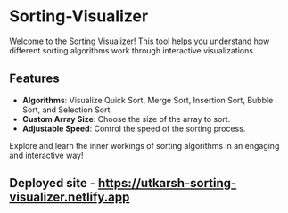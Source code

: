 # Sorting-Visualizer

Welcome to the Sorting Visualizer! This tool helps you understand how different sorting algorithms work through interactive visualizations.

## Features

- **Algorithms**: Visualize Quick Sort, Merge Sort, Insertion Sort, Bubble Sort, and Selection Sort.
- **Custom Array Size**: Choose the size of the array to sort.
- **Adjustable Speed**: Control the speed of the sorting process.

Explore and learn the inner workings of sorting algorithms in an engaging and interactive way!

## Deployed site - https://utkarsh-sorting-visualizer.netlify.app
